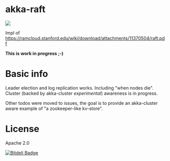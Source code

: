 akka-raft
=========

<a href="https://travis-ci.org/ktoso/akka-raft"><img src="https://travis-ci.org/ktoso/akka-raft.png"/></a>

Impl of https://ramcloud.stanford.edu/wiki/download/attachments/11370504/raft.pdf

**This is work in progress ;-)**

Basic info
===========

Leader election and log replication works. Including "when nodes die".
Cluster (backed by akka-cluster _experimental_) awareness is in progress.

Other todos were moved to issues, the goal is to provide an akka-cluster aware example of "a zookeeper-like kv-store".

License
=======

Apache 2.0


[![Bitdeli Badge](https://d2weczhvl823v0.cloudfront.net/ktoso/akka-raft/trend.png)](https://bitdeli.com/free "Bitdeli Badge")

